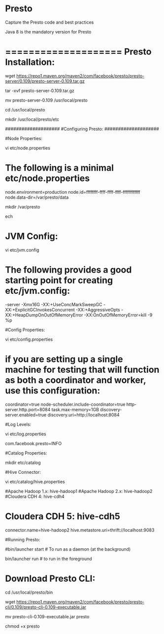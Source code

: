 # Presto
Capture the Presto code and best practices

Java 8 is the mandatory version for Presto

====================
Presto Installation:
====================

wget https://repo1.maven.org/maven2/com/facebook/presto/presto-server/0.109/presto-server-0.109.tar.gz

tar -xvf presto-server-0.109.tar.gz

mv presto-server-0.109 /usr/local/presto

cd /usr/local/presto

mkdir /usr/local/presto/etc

####################
#Configuring Presto:
####################

#Node Properties:

vi etc/node.properties

# The following is a minimal etc/node.properties
node.environment=production
node.id=ffffffff-ffff-ffff-ffff-ffffffffffff
node.data-dir=/var/presto/data

mkdir /var/presto

ech

# JVM Config:

vi etc/jvm.config

# The following provides a good starting point for creating etc/jvm.config:

-server
-Xmx16G
-XX:+UseConcMarkSweepGC
-XX:+ExplicitGCInvokesConcurrent
-XX:+AggressiveOpts
-XX:+HeapDumpOnOutOfMemoryError
-XX:OnOutOfMemoryError=kill -9 %p

#Config Properties:

vi etc/config.properties

# if you are setting up a single machine for testing that will function as both a coordinator and worker, use this configuration:

coordinator=true
node-scheduler.include-coordinator=true
http-server.http.port=8084
task.max-memory=1GB
discovery-server.enabled=true
discovery.uri=http://localhost:8084

#Log Levels:

vi etc/log.properties

com.facebook.presto=INFO

#Catalog Properties:

mkdir etc/catalog

#Hive Connector:

vi etc/catalog/hive.properties


#Apache Hadoop 1.x: hive-hadoop1
#Apache Hadoop 2.x: hive-hadoop2
#Cloudera CDH 4: hive-cdh4
# Cloudera CDH 5: hive-cdh5

connector.name=hive-hadoop2
hive.metastore.uri=thrift://localhost:9083



#Running Presto:

#bin/launcher start   # To run as a daemon (at the background)

bin/launcher run # to run in the foreground

# Download Presto CLI:

cd /usr/local/presto/bin

wget https://repo1.maven.org/maven2/com/facebook/presto/presto-cli/0.109/presto-cli-0.109-executable.jar

mv presto-cli-0.109-executable.jar presto

chmod +x presto

